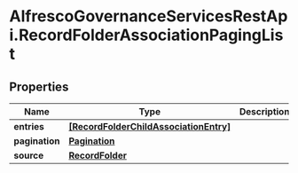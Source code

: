 # AlfrescoGovernanceServicesRestApi.RecordFolderAssociationPagingList

## Properties
Name | Type | Description | Notes
------------ | ------------- | ------------- | -------------
**entries** | [**[RecordFolderChildAssociationEntry]**](RecordFolderChildAssociationEntry.md) |  | [optional] 
**pagination** | [**Pagination**](Pagination.md) |  | [optional] 
**source** | [**RecordFolder**](RecordFolder.md) |  | [optional] 


